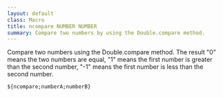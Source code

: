 ```yaml
---
layout: default
class: Macro
title: ncompare NUMBER NUMBER
summary: Compare two numbers by using the Double.compare method.
---
```


Compare two numbers using the Double.compare method. The result "0" means the two numbers are equal, "1" means the first number is greater than the second number, "-1" means the first number is less than the second number.

    ${ncompare;numberA;numberB}
